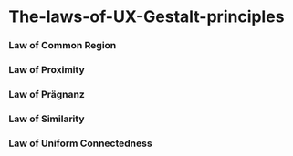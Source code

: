 # The-laws-of-UX-Gestalt-principles
### Law of Common Region
### Law of Proximity
### Law of Prägnanz
### Law of Similarity
### Law of Uniform Connectedness
